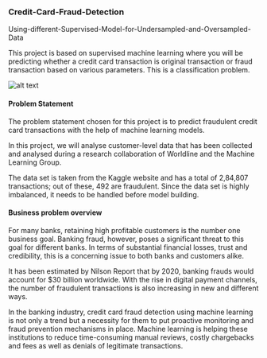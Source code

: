 <h3>Credit-Card-Fraud-Detection</h3>
</b>Using-different-Supervised-Model-for-Undersampled-and-Oversampled-Data</b>

This project is based on supervised machine learning where you will be predicting whether a credit card transaction is original transaction or fraud transaction based on various parameters. This is a classification problem.


![alt text](https://weclouddata.com/wp-content/uploads/2019/10/weclouddata_student_blog_fraud_analytics.png)


<h4>Problem Statement</h4>
The problem statement chosen for this project is to predict fraudulent credit card transactions with the help of machine learning models.

In this project, we will analyse customer-level data that has been collected and analysed during a research collaboration of Worldline and the Machine Learning Group.

The data set is taken from the Kaggle website and has a total of 2,84,807 transactions; out of these, 492 are fraudulent. Since the data set is highly imbalanced, it needs to be handled before model building.


<h4>Business problem overview</h4>
For many banks, retaining high profitable customers is the number one business goal. Banking fraud, however, poses a significant threat to this goal for different banks. In terms of substantial financial losses, trust and credibility, this is a concerning issue to both banks and customers alike.

It has been estimated by Nilson Report that by 2020, banking frauds would account for $30 billion worldwide. With the rise in digital payment channels, the number of fraudulent transactions is also increasing in new and different ways.

In the banking industry, credit card fraud detection using machine learning is not only a trend but a necessity for them to put proactive monitoring and fraud prevention mechanisms in place. Machine learning is helping these institutions to reduce time-consuming manual reviews, costly chargebacks and fees as well as denials of legitimate transactions.
